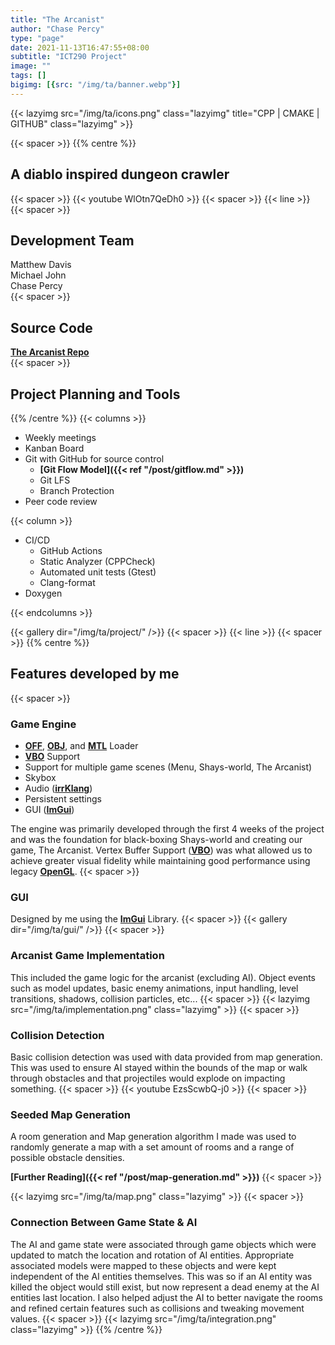 ```yaml
---
title: "The Arcanist"
author: "Chase Percy"
type: "page"
date: 2021-11-13T16:47:55+08:00
subtitle: "ICT290 Project"
image: ""
tags: []
bigimg: [{src: "/img/ta/banner.webp"}]
---
```


{{< lazyimg src="/img/ta/icons.png" class="lazyimg" title="CPP | CMAKE | GITHUB" class="lazyimg" >}}

{{< spacer >}}
{{% centre %}}
## A diablo inspired dungeon crawler
{{< spacer >}}
{{< youtube WlOtn7QeDh0 >}}
{{< spacer >}}
{{< line >}}
{{< spacer >}}
## Development Team
Matthew Davis  
Michael John  
Chase Percy  
{{< spacer >}}
## Source Code
__[The Arcanist Repo](https://gitfront.io/r/cp-dev/10d5e1649dea095933feec282ec8865c5173d144/ICT290/)__  
{{< spacer >}}
## Project Planning and Tools
{{% /centre %}}
{{< columns >}}
- Weekly meetings
- Kanban Board
- Git with GitHub for source control
  - __[Git Flow Model]({{< ref "/post/gitflow.md" >}})__
  - Git LFS
  - Branch Protection
- Peer code review

{{< column >}}
- CI/CD
  - GitHub Actions
  - Static Analyzer (CPPCheck)
  - Automated unit tests (Gtest)
  - Clang-format
- Doxygen

{{< endcolumns >}}


{{< gallery dir="/img/ta/project/" />}}
{{< spacer >}}
{{< line >}}
{{< spacer >}}
{{% centre %}}
## Features developed by me

{{< spacer >}}

### Game Engine
- __[OFF](https://en.wikipedia.org/wiki/OFF_(file_format))__, __[OBJ](https://en.wikipedia.org/wiki/Wavefront_.obj_file)__, and __[MTL](https://en.wikipedia.org/wiki/Wavefront_.obj_file#Material_template_library)__ Loader
- __[VBO](https://en.wikipedia.org/wiki/Vertex_buffer_object)__ Support
- Support for multiple game scenes (Menu, Shays-world, The Arcanist)
- Skybox
- Audio (__[irrKlang](https://www.ambiera.com/irrklang/)__)
- Persistent settings
- GUI (__[ImGui](https://github.com/ocornut/imgui)__)

The engine was primarily developed through the first 4 weeks of the project and was the foundation for
black-boxing Shays-world and creating our game, The Arcanist. Vertex Buffer Support (__[VBO](https://en.wikipedia.org/wiki/Vertex_buffer_object)__)
was what allowed us to achieve greater visual fidelity while maintaining good performance using legacy __[OpenGL](https://www.khronos.org/opengl/wiki/History_of_OpenGL)__.
{{< spacer >}}
### GUI
Designed by me using the __[ImGui](https://github.com/ocornut/imgui)__ Library. 
{{< spacer >}}
{{< gallery dir="/img/ta/gui/" />}}
{{< spacer >}}

### Arcanist Game Implementation
This included the game logic for the arcanist (excluding AI). Object events such as model updates, basic enemy
animations, input handling, level transitions, shadows, collision particles, etc...
{{< spacer >}}
{{< lazyimg src="/img/ta/implementation.png" class="lazyimg" >}}
{{< spacer >}}

### Collision Detection
Basic collision detection was used with data provided from map generation. This was used to ensure AI stayed within
the bounds of the map or walk through obstacles and that projectiles would explode on impacting something. 
{{< spacer >}}
{{< youtube EzsScwbQ-j0  >}}
{{< spacer >}}

### Seeded Map Generation
A room generation and Map generation algorithm I made was used to randomly generate a map with a set amount of rooms
and a range of possible obstacle densities.

__[Further Reading]({{< ref "/post/map-generation.md" >}})__
{{< spacer >}}

{{< lazyimg src="/img/ta/map.png" class="lazyimg" >}}
{{< spacer >}}

### Connection Between Game State & AI  
The AI and game state were associated through game objects which were updated to match the location
and rotation of AI entities. Appropriate associated models were mapped to these objects and were kept
independent of the AI entities themselves. This was so if an AI entity was killed the object would
still exist, but now represent a dead enemy at the AI entities last location. I also helped adjust the AI to better
navigate the rooms and refined certain features such as collisions and tweaking movement values.
{{< spacer >}}
{{< lazyimg src="/img/ta/integration.png" class="lazyimg" >}}
{{% /centre %}}